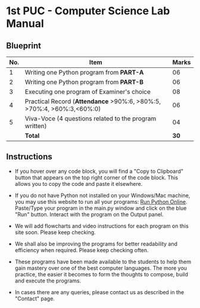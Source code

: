 # 1st PUC - Computer Science Lab Manual

## Blueprint

| No. | Item                                                        | Marks |
|-----|-------------------------------------------------------------|-------|
|  1  | Writing one Python program from **PART-A**                  |  06   |
|  2  | Writing one Python program from **PART-B**                  |  06   |
|  3  | Executing one program of Examiner's choice                  |  08   |
|  4  | Practical Record (**Attendance** >90%:6, >80%:5, >70%:4, >60%:3,<60%:0)    |  06   |
|  5  | Viva-Voce (4 questions related to the program written)      |  04   |
|     | **Total**                                                   |**30** |

## Instructions

* If you hover over any code block, you will find a "Copy to Clipboard" button that appears on the top right corner of the code block. This allows you to copy the code and paste it elsewhere.

* If you do not have Python not installed on your Windows/Mac machine, you may use this website to run all your programs: [Run Python Online](https://www.programiz.com/python-programming/online-compiler/). Paste/Type your program in the main.py window and click on the blue "Run" button. Interact with the program on the Output panel.

* We will add flowcharts and video instructions for each program on this site soon. Please keep checking.

* We shall also be improving the programs for better readability and efficiency when required. Please keep checking often.

* These programs have been made available to the students to help them gain mastery over one of the best computer languages. The more you practice, the easier it becomes to form the thoughts to compose, build and execute the programs. 

* In cases there are any queries, please contact us as described in the "Contact" page.
